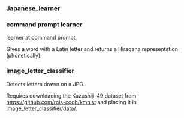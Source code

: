 ### Japanese_learner

### command prompt learner

learner at command prompt.

Gives a word with a Latin letter and returns a Hiragana representation (phonetically).

### image_letter_classifier

Detects letters drawn on a JPG.

Requires downloading the Kuzushiji-49 dataset from https://github.com/rois-codh/kmnist and placing it in image_letter_classifier/data/.